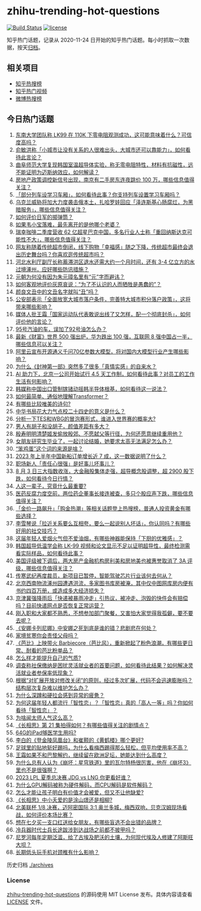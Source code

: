 # zhihu-trending-hot-questions

[![Build Status](https://github.com/justjavac/zhihu-trending-hot-questions/workflows/ci/badge.svg?branch=master)](https://github.com/justjavac/zhihu-trending-hot-questions/actions)
[![license](https://img.shields.io/github/license/justjavac/zhihu-trending-hot-questions)](https://github.com/justjavac/zhihu-trending-hot-questions/blob/master/LICENSE)

知乎热门话题，记录从 2020-11-24
日开始的知乎热门话题。每小时抓取一次数据，按天[归档](./archives)。

## 相关项目

- [知乎热搜榜](https://github.com/justjavac/zhihu-trending-top-search)
- [知乎热门视频](https://github.com/justjavac/zhihu-trending-hot-video)
- [微博热搜榜](https://github.com/justjavac/weibo-trending-hot-search)

## 今日热门话题

<!-- BEGIN -->
<!-- 最后更新时间 Fri Aug 04 2023 04:10:20 GMT+0800 (China Standard Time) -->

1. [东南大学团队称 LK99 在 110K 下零电阻观测成功，这可能意味着什么？可信度高吗？](https://www.zhihu.com/question/615351418)
1. [俞敏洪称「小城市让没有关系的人很难出头，大城市还可以靠能力」，如何看待此言论？](https://www.zhihu.com/question/614847489)
1. [曲阜师范大学复现韩国室温超导体实验，称无零电阻特性，材料有抗磁性，远不能证明为迈斯纳效应，如何解读？](https://www.zhihu.com/question/615346666)
1. [房地产政策调控新信号出现，南京有二手房东连夜跳价 100 万，哪些信息值得关注？](https://www.zhihu.com/question/615407704)
1. [「部分列车设学习车厢」，如何看待此事？你支持列车设置学习车厢吗？](https://www.zhihu.com/question/615040411)
1. [乌克兰威胁将加大力度袭击俄本土，扎哈罗娃回应「泽连斯基心肠腐烂，为黑暗服务」，哪些信息值得关注？](https://www.zhihu.com/question/615194164)
1. [如何评价日军的掷弹筒？](https://www.zhihu.com/question/614555664)
1. [如果韦小宝落难，最先离开的是他哪个老婆？](https://www.zhihu.com/question/297222933)
1. [瑞幸咖啡二季度营收 62 亿超星巴克中国，多名行业人士称「重回纳斯达克可能性不大」，哪些信息值得关注？](https://www.zhihu.com/question/615414162)
1. [网友称随着传统超市倒闭，线下购物「幸福感」随之下降，传统超市最终会退出历史舞台吗？你喜欢逛传统超市吗？](https://www.zhihu.com/question/615217712)
1. [河北水利厅副厅长称蓄滞洪区退水还需大约一个月时间，还有 3-4 亿立方的水过境涿州，应好哪些防讯措施？](https://www.zhihu.com/question/615374667)
1. [元朝为何没有因为朱元璋名里有“元”字而避讳？](https://www.zhihu.com/question/614985455)
1. [如何客观地评价灰原哀说：“为了不认识的人而牺牲是愚蠢的”？](https://www.zhihu.com/question/615391386)
1. [颜良文丑中的文丑名字就叫“丑”吗？](https://www.zhihu.com/question/615326000)
1. [公安部表示「全面放宽大城市落户条件，完善特大城市积分落户政策」，这将带来哪些影响？](https://www.zhihu.com/question/615403187)
1. [媒体人批王霜「国家运动队代表敢说出线了又怎样，配一个彻底封杀」，如何评价他的言论？](https://www.zhihu.com/question/615411150)
1. [95号汽油的车，误加了92号油怎么办？](https://www.zhihu.com/question/590764093)
1. [最新《财富》世界 500 强出炉，华为跌出 100 强，互联网 8 强中国占一半，哪些信息可以关注？](https://www.zhihu.com/question/615242841)
1. [阿里云宣布开源通义千问70亿参数大模型，将对国内大模型行业产生哪些影响？](https://www.zhihu.com/question/615428959)
1. [为什么《封神第一部》突然多了很多「真情实感」的自来水？](https://www.zhihu.com/question/615109954)
1. [AI 助力下，北京一公司开始试行 4.5 天工作制，如何看待此事？对员工的工作生活有何影响？](https://www.zhihu.com/question/615427794)
1. [韩媒称中国出口管制镓锗动摇韩半导体根基，如何看待这一说法？](https://www.zhihu.com/question/615379123)
1. [如何最简单、通俗地理解Transformer？](https://www.zhihu.com/question/445556653)
1. [有哪些比较唯美的诗句?](https://www.zhihu.com/question/614797873)
1. [中华书局花大力气点校二十四史的意义是什么？](https://www.zhihu.com/question/559337627)
1. [分析一下TES和WBG的冒泡赛形式，谁进入世界赛的概率大?](https://www.zhihu.com/question/614694600)
1. [男人有胡子和没胡子，颜值差距有多大？](https://www.zhihu.com/question/271673163)
1. [殷寿明明清楚姬发偷放殷郊、不愿弑父等行径，为何还愿意继续重用他？](https://www.zhihu.com/question/615079721)
1. [女朋友研究生毕业了，一起讨论结婚，她要求太高无法满足怎么办？](https://www.zhihu.com/question/614961535)
1. [“笨鸡蛋”这个词的来源是啥？](https://www.zhihu.com/question/614394466)
1. [2023 年上半年中国新船订单增长近 7 成，这一数据说明了什么？](https://www.zhihu.com/question/613078293)
1. [职场新人「责任心很强」是好事儿坏事儿？](https://www.zhihu.com/question/612067187)
1. [8 月 3 日三大指数收涨，大金融股集体走强，超导概念股调整，超 2900 股下跌，如何看待今日行情？](https://www.zhihu.com/question/615383289)
1. [人这一辈子，究竟什么最重要?](https://www.zhihu.com/question/614371250)
1. [医药反腐力度空前，两位药企董事长接连被查，多只个股应声下跌，哪些信息值得关注？](https://www.zhihu.com/question/614875077)
1. [「金价一路飙升」「购金热潮」等相关话题登上热搜榜，普通人投资黄金有哪些选择？](https://www.zhihu.com/question/615390936)
1. [李雪琴说「拉近关系要么互相夸，要么一起说别人坏话」，你认同吗？有哪些好用的社交技巧？](https://www.zhihu.com/question/613871525)
1. [这届年轻人爱烟火气但不爱油烟，有哪些神器能保持「下厨的优雅感」？](https://www.zhihu.com/question/613685059)
1. [韩国超导低温学会称 LK-99 视频和论文显示不足以证明超导性，最终检测需看实际样品，如何看待此事？](https://www.zhihu.com/question/615439087)
1. [美国评级被下调后，两大房产金融机构房利美和房地美也被惠誉取消了 3A 评级，哪些信息值得关注？](https://www.zhihu.com/question/615378072)
1. [传寒武纪再度裁员，新项目已暂停，智能驾驶芯片行业该何去何从？](https://www.zhihu.com/question/614868633)
1. [北京西南物流涿州园遭遇洪流，多家图书库房被淹，其中仅中图网库房内便有书约四百万册，或造成多大经济损失？](https://www.zhihu.com/question/615196177)
1. [京津冀强降雨后「快递被暴雨冲走」引热议，被冲走、泡毁的快件会有赔偿吗？目前快递网点是否恢复正常运营？](https://www.zhihu.com/question/615417895)
1. [刚入职和大家都不熟悉，不想参加部门聚餐，又害怕大家觉得我孤僻，要不要去呢？](https://www.zhihu.com/question/612078867)
1. [《安娜卡列尼娜》中安娜之死到底是谁的错？悲剧悲在何处？](https://www.zhihu.com/question/405861181)
1. [家境贫寒你会责怪父母吗？](https://www.zhihu.com/question/613282723)
1. [《芭比》上映带火 Barbiecore（芭比风），重新掀起了粉色浪潮，有哪些更日常、耐看的芭比粉单品？](https://www.zhihu.com/question/615009046)
1. [怎么样才能提升自己的气质?](https://www.zhihu.com/question/582171195)
1. [调查称社保缴纳是困扰灵活就业者的首要问题，如何看待此结果？如何解决灵活就业者参保率低现象？](https://www.zhihu.com/question/615377704)
1. [根据“对扩展开放对修改关闭”的原则，经过多次扩展，代码不会迅速膨胀吗？结构层次复杂难以维护怎么办？](https://www.zhihu.com/question/614754381)
1. [为什么深蹲和硬拉会感到异常的疲惫？](https://www.zhihu.com/question/610386035)
1. [为何这届年轻人都流行「智性恋」？「智性恋」真的「高人一等」吗？你如何看待「智性恋」？](https://www.zhihu.com/question/613869987)
1. [为啥闻太师人气这么高？](https://www.zhihu.com/question/615004552)
1. [《长相思》第 21 集拍得如何？有哪些值得关注的剧情点？](https://www.zhihu.com/question/615457016)
1. [64G的iPad够医学生用吗?](https://www.zhihu.com/question/614494617)
1. [李白的《登金陵凤凰台》和崔颢的《黄鹤楼》哪个更好?](https://www.zhihu.com/question/605258129)
1. [足球里的贴地斩好踢吗，为什么看梅西踢得那么轻松，但平均使用率不高？](https://www.zhihu.com/question/614689128)
1. [王霜如果不和巴黎解约，继续留在欧洲足坛，她能达到什么高度？](https://www.zhihu.com/question/615221733)
1. [为什么总有人认为《崩坏：星穹铁道》里的瓦尔特杨很厉害，他在《崩坏3》里也不是很强啊？](https://www.zhihu.com/question/613523026)
1. [2023 LPL 夏季总决赛 JDG vs LNG 你更看好谁？](https://www.zhihu.com/question/615262418)
1. [为什么GPU解码被称为硬件解码，而CPU解码是软件解码？](https://www.zhihu.com/question/615076986)
1. [怎么才能让孩子明白有价值才会被爱，但又不让他缺爱?](https://www.zhihu.com/question/602376859)
1. [《长相思》中小夭爱的是涂山璟还是相柳?](https://www.zhihu.com/question/614053981)
1. [北美联杯 1/8 决赛，迈阿密国际 3:1 奥兰多城，梅西双响，贝克汉姆现场看战，如何评价本场比赛？](https://www.zhihu.com/question/615397762)
1. [想在七夕买一支口红送给女朋友，有哪些盲选不会出错的品牌？](https://www.zhihu.com/question/614864702)
1. [冷兵器时代士兵长途跋涉到达战场之前都不披甲吗？](https://www.zhihu.com/question/614847652)
1. [尼罗河每年定期泛滥，给了古埃及肥沃的土壤，为何现代埃及人修建了阿斯旺大坝？](https://www.zhihu.com/question/570781944)
1. [长期低头玩手机对颈椎有什么影响？](https://www.zhihu.com/question/615259823)

<!-- END -->

历史归档 [./archives](./archives)

### License

[zhihu-trending-hot-questions](https://github.com/justjavac/zhihu-trending-hot-questions)
的源码使用 MIT License 发布。具体内容请查看 [LICENSE](./LICENSE) 文件。
